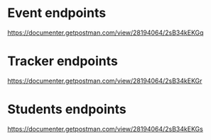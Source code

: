 # Event endpoints
https://documenter.getpostman.com/view/28194064/2sB34kEKGq

# Tracker endpoints
https://documenter.getpostman.com/view/28194064/2sB34kEKGr

# Students endpoints
https://documenter.getpostman.com/view/28194064/2sB34kEKGs


